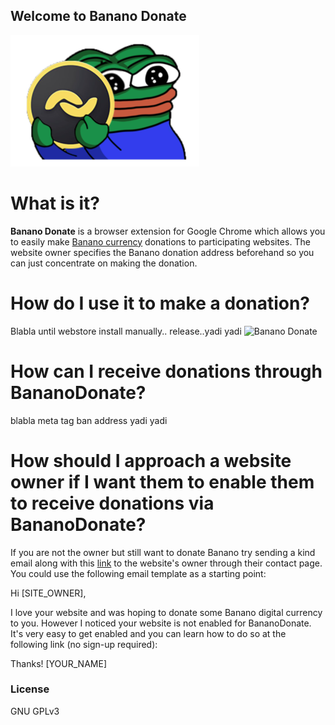 ## Welcome to Banano Donate

![](./dist/images/icon302.png "Logo")

# What is it?
**Banano Donate** is a browser extension for Google Chrome which allows you to easily make [Banano currency](https://www.banano.cc) donations to participating websites. The website owner specifies the Banano donation address beforehand so you can just concentrate on making the donation.

# How do I use it to make a donation?
Blabla until webstore install manually.. release..yadi yadi
![Banano Donate](XXX "Banano Donate in action")

# How can I receive donations through BananoDonate?
blabla meta tag ban address yadi yadi

# How should I approach a website owner if I want them to enable them to receive donations via BananoDonate? 

If you are not the owner but still want to donate Banano try sending a kind email along with this <a href=" " target="_blank">link</a> to the website's owner through their contact page. You could use the following email template as a starting point:

Hi [SITE_OWNER],

I love your website and was hoping to donate some Banano digital currency to you. However I noticed your website is not enabled for BananoDonate. It's very easy to get enabled and you can learn how to do so at the following link (no sign-up required): 

Thanks!
[YOUR_NAME]

### License

GNU GPLv3
